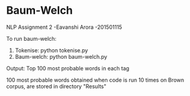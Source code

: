 # Baum-Welch
NLP Assignment 2
-Eavanshi Arora -201501115

To run baum-welch:
1) Tokenise:
	python tokenise.py <corpus>
2) Baum-welch:
	python baum-welch.py

Output: Top 100 most probable words in each tag

100 most probable words obtained when code is run 10 times on Brown corpus, are stored in directory "Results"
